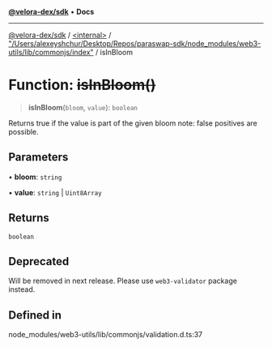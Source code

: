 [**@velora-dex/sdk**](../../../../README.md) • **Docs**

***

[@velora-dex/sdk](../../../../globals.md) / [\<internal\>](../../../README.md) / ["/Users/alexeyshchur/Desktop/Repos/paraswap-sdk/node\_modules/web3-utils/lib/commonjs/index"](../README.md) / isInBloom

# Function: ~~isInBloom()~~

> **isInBloom**(`bloom`, `value`): `boolean`

Returns true if the value is part of the given bloom
note: false positives are possible.

## Parameters

• **bloom**: `string`

• **value**: `string` \| `Uint8Array`

## Returns

`boolean`

## Deprecated

Will be removed in next release. Please use `web3-validator` package instead.

## Defined in

node\_modules/web3-utils/lib/commonjs/validation.d.ts:37
